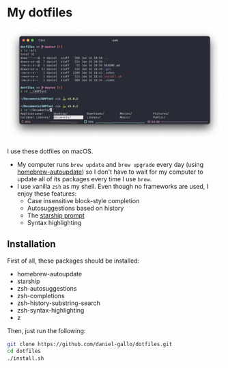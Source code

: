 # My dotfiles

![](screenshot.png)

I use these dotfiles on macOS.

- My computer runs `brew update` and `brew upgrade` every day (using [homebrew-autoupdate](https://github.com/DomT4/homebrew-autoupdate)) so I don't have to wait for my computer to update all of its packages every time I use `brew`.
- I use vanilla `zsh` as my shell. Even though no frameworks are used, I enjoy these features:
  - Case insensitive block-style completion
  - Autosuggestions based on history
  - The [starship prompt](https://starship.rs)
  - Syntax highlighting

## Installation

First of all, these packages should be installed:

- homebrew-autoupdate
- starship
- zsh-autosuggestions
- zsh-completions
- zsh-history-substring-search
- zsh-syntax-highlighting
- z

Then, just run the following:

```bash
git clone https://github.com/daniel-gallo/dotfiles.git
cd dotfiles
./install.sh
```


